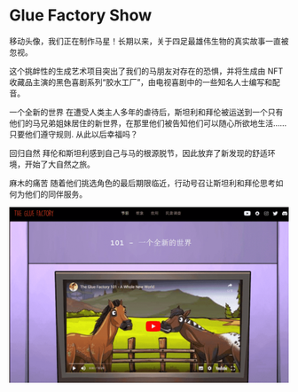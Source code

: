 # Glue Factory Show

移动头像，我们正在制作马星！长期以来，关于四足最雄伟生物的真实故事一直被忽视。

这个挑衅性的生成艺术项目突出了我们的马朋友对存在的恐惧，并将生成由 NFT 收藏品主演的黑色喜剧系列“胶水工厂”，由电视喜剧中的一些知名人士编写和配音。

 一个全新的世界
在遭受人类主人多年的虐待后，斯坦利和拜伦被运送到一个只有他们的马兄弟姐妹居住的新世界，在那里他们被告知他们可以随心所欲地生活……只要他们遵守规则. 从此以后幸福吗？

回归自然
拜伦和斯坦利感到自己与马的根源脱节，因此放弃了新发现的舒适环境，开始了大自然之旅。

麻木的痛苦
随着他们挑选角色的最后期限临近，行动号召让斯坦利和拜伦思考如何为他们的同伴服务。

![NFT](6520132_new.png)
